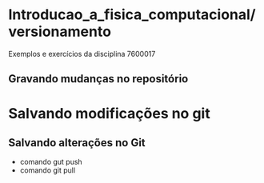 # Introducao_a_fisica_computacional/versionamento
Exemplos e exercícios da disciplina 7600017

## Gravando mudanças no repositório

# Salvando modificações no git

## Salvando alterações no Git
* comando gut push
* comando git pull
